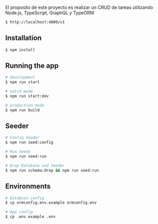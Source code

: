 El proposito de este proyecto es realizar un CRUD de tareas utilizando Node.js, TypeScript, GraphQL y TypeORM

```bash
$ http://localhost:4000/v1
```

## Installation

```bash
$ npm install
```

## Running the app

```bash
# development
$ npm run start

# watch mode
$ npm run start:dev

# production mode
$ npm run build
```
## Seeder

```bash
# Config Seeder
$ npm run seed:config

# Run Seeds
$ npm run seed:run

# Drop Database and Seeder
$ npm run schema:drop && npm run seed:run
```

## Environments

```bash
# Database config
$ cp ormconfig.env.example ormconfig.env

# App config
$ cp .env.example .env